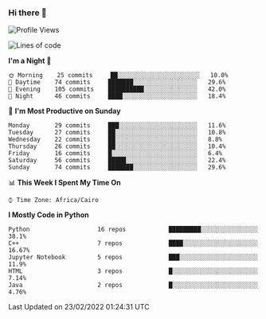 ### Hi there 👋

<!--
**AMR-KELEG/AMR-KELEG** is a ✨ _special_ ✨ repository because its `README.md` (this file) appears on your GitHub profile.

Here are some ideas to get you started:

- 🔭 I’m currently working on ...
- 🌱 I’m currently learning ...
- 👯 I’m looking to collaborate on ...
- 🤔 I’m looking for help with ...
- 💬 Ask me about ...
- 📫 How to reach me: ...
- 😄 Pronouns: ...
- ⚡ Fun fact: ...
-->

<!--START_SECTION:waka-->
![Profile Views](http://img.shields.io/badge/Profile%20Views-3-blue)

![Lines of code](https://img.shields.io/badge/From%20Hello%20World%20I%27ve%20Written-2%20Million%20lines%20of%20code-blue)

**I'm a Night 🦉** 

```text
🌞 Morning    25 commits     ██░░░░░░░░░░░░░░░░░░░░░░░   10.0% 
🌆 Daytime    74 commits     ███████░░░░░░░░░░░░░░░░░░   29.6% 
🌃 Evening    105 commits    ██████████░░░░░░░░░░░░░░░   42.0% 
🌙 Night      46 commits     ████░░░░░░░░░░░░░░░░░░░░░   18.4%

```
📅 **I'm Most Productive on Sunday** 

```text
Monday       29 commits     ███░░░░░░░░░░░░░░░░░░░░░░   11.6% 
Tuesday      27 commits     ██░░░░░░░░░░░░░░░░░░░░░░░   10.8% 
Wednesday    22 commits     ██░░░░░░░░░░░░░░░░░░░░░░░   8.8% 
Thursday     26 commits     ██░░░░░░░░░░░░░░░░░░░░░░░   10.4% 
Friday       16 commits     █░░░░░░░░░░░░░░░░░░░░░░░░   6.4% 
Saturday     56 commits     █████░░░░░░░░░░░░░░░░░░░░   22.4% 
Sunday       74 commits     ███████░░░░░░░░░░░░░░░░░░   29.6%

```


📊 **This Week I Spent My Time On** 

```text
⌚︎ Time Zone: Africa/Cairo

```

**I Mostly Code in Python** 

```text
Python                   16 repos            █████████░░░░░░░░░░░░░░░░   38.1% 
C++                      7 repos             ████░░░░░░░░░░░░░░░░░░░░░   16.67% 
Jupyter Notebook         5 repos             ███░░░░░░░░░░░░░░░░░░░░░░   11.9% 
HTML                     3 repos             █░░░░░░░░░░░░░░░░░░░░░░░░   7.14% 
Java                     2 repos             █░░░░░░░░░░░░░░░░░░░░░░░░   4.76%

```



 Last Updated on 23/02/2022 01:24:31 UTC
<!--END_SECTION:waka-->
